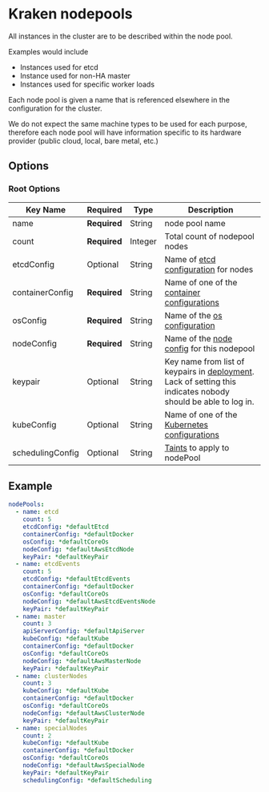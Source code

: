 # Kraken nodepools

All instances in the cluster are to be described within the node pool.

Examples would include

* Instances used for etcd
* Instance used for non-HA master
* Instances used for specific worker loads

Each node pool is given a name that is referenced elsewhere in the configuration for the cluster.

We do not expect the same machine types to be used for each purpose, therefore each node pool will have information specific to its hardware provider (public cloud, local, bare metal, etc.)


## Options
### Root Options
| Key Name        | Required     | Type    | Description|
| ----------      | ----------   | ------- | --- |
| name            | __Required__ | String  | node pool name |
| count           | __Required__ | Integer | Total count of nodepool nodes |
| etcdConfig      | Optional     | String  | Name of [etcd configuration](kvstore.md) for nodes
| containerConfig | __Required__ | String  | Name of one of the [container configurations](container.md) |
| osConfig        | __Required__ | String  | Name of the [os configuration](os.md)|
| nodeConfig      | __Required__ | String  | Name of the [node config](node/README.md) for this nodepool
| keypair         | Optional     | String  | Key name from list of keypairs in [deployment](deployment.md). Lack of setting this indicates nobody should be able to log in. |
| kubeConfig      | Optional     | String  | Name of one of the [Kubernetes configurations](kubeconfig.md)|
| schedulingConfig| Optional     | String  | [Taints](schedulingConfig.md) to apply to nodePool |

## Example
```yaml
nodePools:
  - name: etcd
    count: 5
    etcdConfig: *defaultEtcd
    containerConfig: *defaultDocker
    osConfig: *defaultCoreOs
    nodeConfig: *defaultAwsEtcdNode
    keyPair: *defaultKeyPair
  - name: etcdEvents
    count: 5
    etcdConfig: *defaultEtcdEvents
    containerConfig: *defaultDocker
    osConfig: *defaultCoreOs
    nodeConfig: *defaultAwsEtcdEventsNode
    keyPair: *defaultKeyPair
  - name: master
    count: 3
    apiServerConfig: *defaultApiServer
    kubeConfig: *defaultKube
    containerConfig: *defaultDocker
    osConfig: *defaultCoreOs
    nodeConfig: *defaultAwsMasterNode
    keyPair: *defaultKeyPair
  - name: clusterNodes
    count: 3
    kubeConfig: *defaultKube
    containerConfig: *defaultDocker
    osConfig: *defaultCoreOs
    nodeConfig: *defaultAwsClusterNode
    keyPair: *defaultKeyPair
  - name: specialNodes
    count: 2
    kubeConfig: *defaultKube
    containerConfig: *defaultDocker
    osConfig: *defaultCoreOs
    nodeConfig: *defaultAwsSpecialNode
    keyPair: *defaultKeyPair
    schedulingConfig: *defaultScheduling
```
